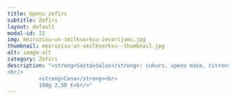 ```yaml
---
title: Upeņu zefīrs
subtitle: Zefīri
layout: default
modal-id: 22
img: mezrozisu-un-smilkserksu-ievarijums.jpg
thumbnail: mezrozisu-un-smilkserksu--thumbnail.jpg
alt: image-alt
category: Zefiri
description: "<strong>Sastāvdaļas</strong>: cukurs, upeņu masa, citronskābe.<br/>
<br/>
          <strong>Cena</strong><br>
          100g 2,50 €<br/>"
---
```

